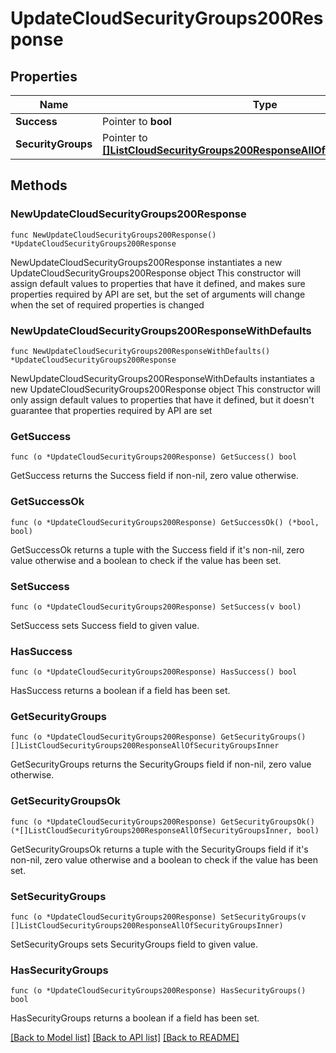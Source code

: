 # UpdateCloudSecurityGroups200Response

## Properties

Name | Type | Description | Notes
------------ | ------------- | ------------- | -------------
**Success** | Pointer to **bool** |  | [optional] 
**SecurityGroups** | Pointer to [**[]ListCloudSecurityGroups200ResponseAllOfSecurityGroupsInner**](ListCloudSecurityGroups200ResponseAllOfSecurityGroupsInner.md) |  | [optional] 

## Methods

### NewUpdateCloudSecurityGroups200Response

`func NewUpdateCloudSecurityGroups200Response() *UpdateCloudSecurityGroups200Response`

NewUpdateCloudSecurityGroups200Response instantiates a new UpdateCloudSecurityGroups200Response object
This constructor will assign default values to properties that have it defined,
and makes sure properties required by API are set, but the set of arguments
will change when the set of required properties is changed

### NewUpdateCloudSecurityGroups200ResponseWithDefaults

`func NewUpdateCloudSecurityGroups200ResponseWithDefaults() *UpdateCloudSecurityGroups200Response`

NewUpdateCloudSecurityGroups200ResponseWithDefaults instantiates a new UpdateCloudSecurityGroups200Response object
This constructor will only assign default values to properties that have it defined,
but it doesn't guarantee that properties required by API are set

### GetSuccess

`func (o *UpdateCloudSecurityGroups200Response) GetSuccess() bool`

GetSuccess returns the Success field if non-nil, zero value otherwise.

### GetSuccessOk

`func (o *UpdateCloudSecurityGroups200Response) GetSuccessOk() (*bool, bool)`

GetSuccessOk returns a tuple with the Success field if it's non-nil, zero value otherwise
and a boolean to check if the value has been set.

### SetSuccess

`func (o *UpdateCloudSecurityGroups200Response) SetSuccess(v bool)`

SetSuccess sets Success field to given value.

### HasSuccess

`func (o *UpdateCloudSecurityGroups200Response) HasSuccess() bool`

HasSuccess returns a boolean if a field has been set.

### GetSecurityGroups

`func (o *UpdateCloudSecurityGroups200Response) GetSecurityGroups() []ListCloudSecurityGroups200ResponseAllOfSecurityGroupsInner`

GetSecurityGroups returns the SecurityGroups field if non-nil, zero value otherwise.

### GetSecurityGroupsOk

`func (o *UpdateCloudSecurityGroups200Response) GetSecurityGroupsOk() (*[]ListCloudSecurityGroups200ResponseAllOfSecurityGroupsInner, bool)`

GetSecurityGroupsOk returns a tuple with the SecurityGroups field if it's non-nil, zero value otherwise
and a boolean to check if the value has been set.

### SetSecurityGroups

`func (o *UpdateCloudSecurityGroups200Response) SetSecurityGroups(v []ListCloudSecurityGroups200ResponseAllOfSecurityGroupsInner)`

SetSecurityGroups sets SecurityGroups field to given value.

### HasSecurityGroups

`func (o *UpdateCloudSecurityGroups200Response) HasSecurityGroups() bool`

HasSecurityGroups returns a boolean if a field has been set.


[[Back to Model list]](../README.md#documentation-for-models) [[Back to API list]](../README.md#documentation-for-api-endpoints) [[Back to README]](../README.md)



